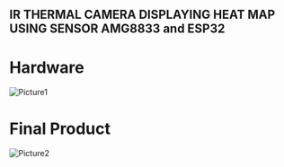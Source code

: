 ## IR THERMAL CAMERA DISPLAYING HEAT MAP USING SENSOR AMG8833 and ESP32  
# Hardware
![Picture1](https://github.com/discoverycomputer/IR-Thermal-Camera-Displaying-Heat-Map/assets/140111334/fd7d06a9-1f30-4ef8-9644-d8a2629cc2cb)
# Final Product
![Picture2](https://github.com/discoverycomputer/IR-Thermal-Camera-Displaying-Heat-Map/assets/140111334/7351cebb-a6bf-40db-875b-a559fbb0e26a)
